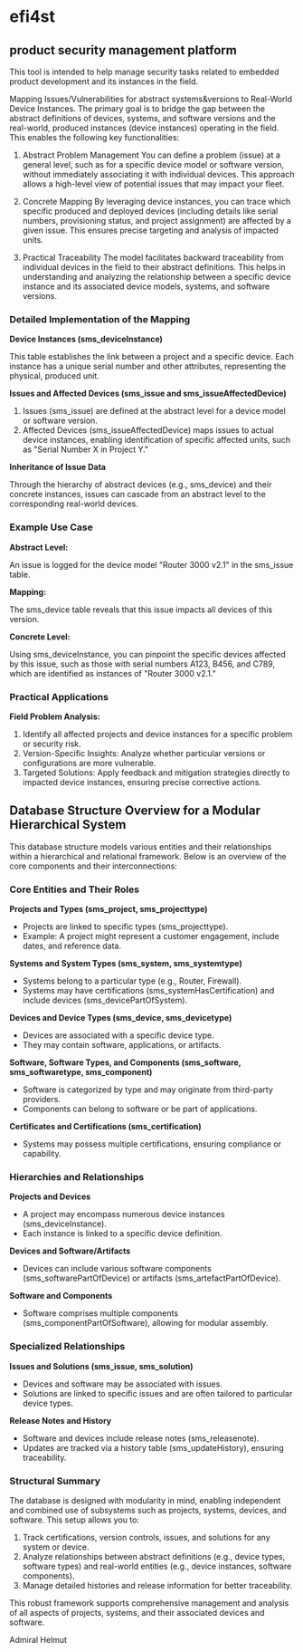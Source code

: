  
# efi4st
## product security management platform

This tool is intended to help manage security tasks related to embedded product development and its instances in the field.

Mapping Issues/Vulnerabilities for abstract systems&versions to Real-World Device Instances.
The primary goal is to bridge the gap between the abstract definitions of devices, systems, and software versions and the real-world, produced instances (device instances) operating in the field. This enables the following key functionalities:

1. Abstract Problem Management
   You can define a problem (issue) at a general level, such as for a specific device model or software version, without immediately associating it with individual devices. This approach allows a high-level view of potential issues that may impact your fleet.

2. Concrete Mapping
   By leveraging device instances, you can trace which specific produced and deployed devices (including details like serial numbers, provisioning status, and project assignment) are affected by a given issue. This ensures precise targeting and analysis of impacted units.

3. Practical Traceability
   The model facilitates backward traceability from individual devices in the field to their abstract definitions. This helps in understanding and analyzing the relationship between a specific device instance and its associated device models, systems, and software versions.

### Detailed Implementation of the Mapping
**Device Instances (sms_deviceInstance)**

This table establishes the link between a project and a specific device. Each instance has a unique serial number and other attributes, representing the physical, produced unit.

**Issues and Affected Devices (sms_issue and sms_issueAffectedDevice)**

1. Issues (sms_issue) are defined at the abstract level for a device model or software version.
2. Affected Devices (sms_issueAffectedDevice) maps issues to actual device instances, enabling identification of specific affected units, such as "Serial Number X in Project Y."

**Inheritance of Issue Data**

Through the hierarchy of abstract devices (e.g., sms_device) and their concrete instances, issues can cascade from an abstract level to the corresponding real-world devices.

### Example Use Case
**Abstract Level:**

An issue is logged for the device model "Router 3000 v2.1" in the sms_issue table.

**Mapping:**

The sms_device table reveals that this issue impacts all devices of this version.

**Concrete Level:**

Using sms_deviceInstance, you can pinpoint the specific devices affected by this issue, such as those with serial numbers A123, B456, and C789, which are identified as instances of "Router 3000 v2.1."

### Practical Applications

**Field Problem Analysis:** 
1. Identify all affected projects and device instances for a specific problem or security risk.
2. Version-Specific Insights: Analyze whether particular versions or configurations are more vulnerable.
3. Targeted Solutions: Apply feedback and mitigation strategies directly to impacted device instances, ensuring precise corrective actions.


## Database Structure Overview for a Modular Hierarchical System
This database structure models various entities and their relationships within a hierarchical and relational framework. Below is an overview of the core components and their interconnections:

### Core Entities and Their Roles
**Projects and Types (sms_project, sms_projecttype)**

   - Projects are linked to specific types (sms_projecttype).
   - Example: A project might represent a customer engagement, include dates, and reference data.
   
**Systems and System Types (sms_system, sms_systemtype)**

   - Systems belong to a particular type (e.g., Router, Firewall).
   - Systems may have certifications (sms_systemHasCertification) and include devices (sms_devicePartOfSystem).
   
**Devices and Device Types (sms_device, sms_devicetype)**

   - Devices are associated with a specific device type.
   - They may contain software, applications, or artifacts.
   
**Software, Software Types, and Components (sms_software, sms_softwaretype, sms_component)**

   - Software is categorized by type and may originate from third-party providers.
   - Components can belong to software or be part of applications.
   
**Certificates and Certifications (sms_certification)**

   - Systems may possess multiple certifications, ensuring compliance or capability.

### Hierarchies and Relationships
**Projects and Devices**

   - A project may encompass numerous device instances (sms_deviceInstance).
   - Each instance is linked to a specific device definition.
   
**Devices and Software/Artifacts**
   - Devices can include various software components (sms_softwarePartOfDevice) or artifacts (sms_artefactPartOfDevice). 

**Software and Components**

   - Software comprises multiple components (sms_componentPartOfSoftware), allowing for modular assembly.

### Specialized Relationships
   **Issues and Solutions (sms_issue, sms_solution)**

   - Devices and software may be associated with issues.
   - Solutions are linked to specific issues and are often tailored to particular device types.

**Release Notes and History**

   - Software and devices include release notes (sms_releasenote).
   - Updates are tracked via a history table (sms_updateHistory), ensuring traceability.

### Structural Summary
   The database is designed with modularity in mind, enabling independent and combined use of subsystems such as projects, systems, devices, and software. This setup allows you to:

1. Track certifications, version controls, issues, and solutions for any system or device.
2. Analyze relationships between abstract definitions (e.g., device types, software types) and real-world entities (e.g., device instances, software components).
3. Manage detailed histories and release information for better traceability.

This robust framework supports comprehensive management and analysis of all aspects of projects, systems, and their associated devices and software.

Admiral Helmut